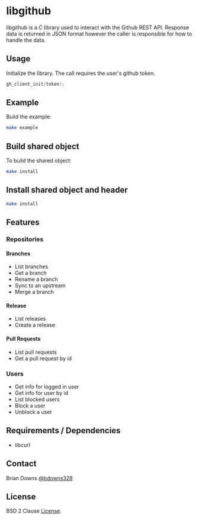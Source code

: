 # libgithub

libgithub is a C library used to interact with the Github REST API. Response data is returned in JSON format however the caller is responsible for how to handle the data.

## Usage

Initialize the library. The call requires the user's github token.

```c
gh_client_init(token);
```

## Example 

Build the example:

```sh
make example
```

## Build shared object

To build the shared object:

```sh
make install
```

## Install shared object and header

```sh
make install
```

## Features

### Repositories
#### Branches
* List branches
* Get a branch
* Rename a branch
* Sync to an upstream
* Merge a branch

#### Release
* List releases
* Create a release

#### Pull Requests
* List pull requests
* Get a pull request by id

### Users
* Get info for logged in user
* Get info for user by id
* List blocked users
* Block a user
* Unblock a user

## Requirements / Dependencies

* libcurl

## Contact

Brian Downs [@bdowns328](http://twitter.com/bdowns328)

## License

BSD 2 Clause [License](/LICENSE).

